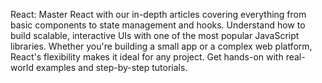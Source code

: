 <p>
  React: Master React with our in-depth articles covering everything from basic components to state management and hooks.
  Understand how to build scalable, interactive UIs with one of the most popular JavaScript libraries.
  Whether you're building a small app or a complex web platform, React's flexibility makes it ideal for any project.
  Get hands-on with real-world examples and step-by-step tutorials.
</p>